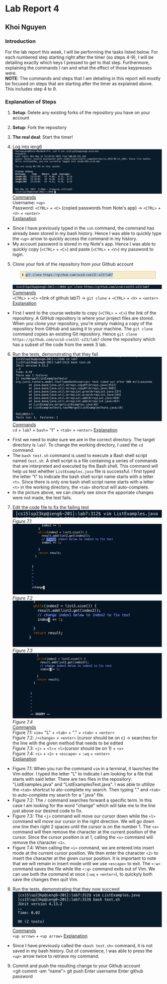 # Lab Report 4
## Khoi Nguyen
### Introduction
For the lab report this week, I will be performing the tasks listed below. For each numbered step starting right after the timer (so steps 4-9), I will be detailing exactly which keys I pressed to get to that step. Furthermore, explaining the commands I ran and what the effect of those keypresses were. <br>
**NOTE**: The commands and steps that I am detailing in this report will mostly be focused on steps that are starting after the timer as explained above. This includes step 4 to 9. <br>

### Explanation of Steps
1. **Setup**: Delete any existing forks of the repository you have on your account
2. **Setup**: Fork the repository
3. **The real deal**: Start the timer!

4. Log into ieng6 <br>
![image](lab4_1.jpg)<br>
<u> Commands </u> <br>
Username: `<up>` <br>
Password: `<CTRL>` + `<C>` (copied passwords from Note's app) -> `<CTRL>` + `<V>` + `<enter>` <br>
<u> Explanation </u> <br>
- Since I have previously typed in the `ssh` command, the command has already been stored in my bash history. Hence I was able to quickly type the `<up>` arrow to quickly access the command in my history.
- My account password is stored in my Note's app. Hence I was able to quickly copy (`<CTRL>` + `<C>`) and paste (`<CTRL>` + `<V>`) my password to login.

5. Clone your fork of the repository from your Github account <br>
![image](lab4_2.1.jpg)<br>
![image](lab4_2.2.jpg)<br>
<u> Commands </u> <br>
`<CTRL>` + `<C>` <link of github lab7) -> `git clone` +  `<CTRL>` + `<V>` + `<enter>`
<u> Explanation </u> <br>
- First I went to the course website to copy (`<CTRL>` + `<C>`) the link of the repository. A GitHub repository is where your project files are stored. When you clone your repository, you’re simply making a copy of the repository from GitHub and saving it to your machine. The `git clone` command copies an existing Git repository. Hence `git clone https://github.com/ucsd-cse15l-s23/lab7` clone the repository which has a subset of the code from the week 3 lab. 

6. Run the tests, demonstrating that they fail <br>
![image](lab4_3.jpg)<br>
<u> Commands </u> <br>
`cd` + `lab7` + `bash`+ "t" + `<tab>` + `<enter>`
<u> Explanation </u> <br>
- First we need to make sure we are in the correct directory. The target directory is `lab7`. To change the working directory, I used the `cd` command.
- The `bash test.sh` command is used to execute a Bash shell script named `test.sh`. A shell script is a file containing a series of commands that are interpreted and executed by the Bash shell. This command will help us test whether `ListExamples.java` file is successful. I first typed the letter "t" to indicate the bash shell script name starts with a letter `<t>`. Since there is only one bash shell script name starts with a letter `<t>` in the working directory, the `<tab>` shortcut will auto-complete.
- In the picture above, we can clearly see since the apporiate changes were not made, the test fails.

7. Edit the code file to fix the failing test <br>
![image](lab4_6.4.jpg)<br>
*Figure 7.1* <br>
![image](lab4_6.1.jpg)<br>
*Figure 7.2* <br>
![image](lab4_6.2.jpg)<br>
*Figure 7.3* <br>
![image](lab4_6.3.jpg)<br>
*Figure 7.4* <br>
<u> Commands </u> <br>
Figure 7.1: `vim`+ "L" + `<tab>` + "." + `<tab>` + `<enter>` <br>
Figure 7.2: `/<change>` + `<enter>` (cursor should be on c) -> searches for the line with the given method that needs to be edited <br>
Figure 7.3: `<j>` + `<l>`+ `<l>`(cursor should be on 1) + `<x>` <br>
Figure 7.4: `<i>` + `<2>` + `<escape>` + `:wq` + `<enter>` <br>
<u> Explanation </u> <br>
- Figure 7.1: When you run the command `vim` in a terminal, it launches the Vim editor. I typed the letter "L" to indicate I am looking for a file that starts with said letter. There are two files in the repository: "ListExamples.java" and "ListExamplesTest.java". I was able to ultilize the `<tab>` shortcut to ato-complete my search. Then typing "." and `<tab>` to auto-complete my search for a ".java" file. 
- Figure 7.2: The `/` command searches forward a specific term. In this case I am looking for the word "change" which will take me to the line just above our desired code to fix. 
- Figure 7.3: The `<j>` command will move our cursor down while the `<l>` command will move our cursor in the right direction. We will go down one line then right 2 spaces until the cursor is on the number 1. The `<x>` command will then remove the character at the current position of the cursor. Since the cursor position is at 1, calling the `<x>` command will remove the character `<1>`.
- Figure 7.4: When calling the `<i>` command, we are entered into insert mode at the current cursor position. We then enter the character `<2>` to insert the character at the given cursor position. It is important to note that we will remain in insert mode until we use `<escape>` to exit. The `<:w>` command saves the file while the `<:q>` command exits out of Vim. We can use both the command at once (`:wq` + `<enter>`), to quickyly both save the changes then quit Vim.

8. Run the tests, demonstrating that they now succeed <br>
![image](lab4_4.jpg) <br> 
<u> Commands </u> <br>
`<up arrow>` + `<up arrow>`
<u> Explanation </u> <br>
- Since I have previously called the `<bash test.sh>` command, it is not saved in my bash history. Out of conveniece, I was able to press the `<up>` arrow twice to retrieve my command.

9. Commit and push the resulting change to your Github account <br>
<git commit -am “name”>
git push
Enter username
Enter github password



